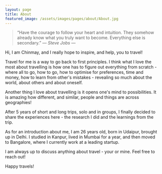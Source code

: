 ```yaml
---
layout: page
title: About
featured_image: /assets/images/pages/about/About.jpg
---
```


>“Have the courage to follow your heart and intuition. They somehow already know what you truly want to become. Everything else is secondary.” <cite>― Steve Jobs ―</cite>

Hi, I am Chinmay, and I really hope to inspire, and help, you to travel!

Travel for me is a way to go back to first principles. I think what I love the most about travelling is how one has to figure out everything from scratch - where all to go, how to go, how to optimise for preferences, time and money, how to learn from other's mistakes - revealing so much about the world, about others and about oneself.

Another thing I love about travelling is it opens one's mind to possibilities. It is amazing how different, and similar, people and things are across geographies!

After 5 years of short and long trips, solo and in groups, I finally decided to share the experiences here - the research I did and the learnings from the trip.

As for an introduction about me, I am 26 years old, born in Udaipur, brought up in Delhi. I studied in Kanpur, lived in Mumbai for a year, and then moved to Bangalore, where I currently work at a leading startup.

I am always up to discuss anything about travel - your or mine. Feel free to reach out!

Happy travels!
